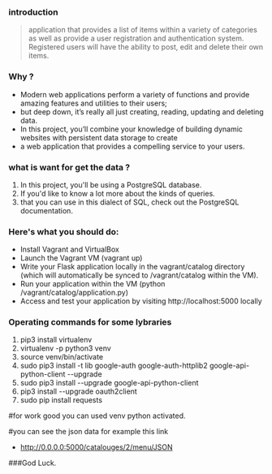 
### introduction

>  application that provides a list of items within a variety of categories as well as provide a user registration and authentication system. 
>  Registered users will have the ability to post, edit and delete their own items.



### Why ?

- Modern web applications perform a variety of functions and provide amazing features and utilities to their users;
- but deep down, it’s really all just creating, reading, updating and deleting data.
- In this project, you’ll combine your knowledge of building dynamic websites with persistent data storage to create
- a web application that provides a compelling service to your users.






### what is want for get the data ?

1. In this project, you'll be using a PostgreSQL database.
2. If you'd like to know a lot more about the kinds of queries.
3. that you can use in this dialect of SQL, check out the PostgreSQL documentation.






### Here's what you should do:

- Install Vagrant and VirtualBox
- Launch the Vagrant VM (vagrant up)
- Write your Flask application locally in the vagrant/catalog directory (which will automatically be synced to /vagrant/catalog within the VM).
- Run your application within the VM (python /vagrant/catalog/application.py)
- Access and test your application by visiting http://localhost:5000 locally


###  Operating commands for some lybraries 

1. pip3 install virtualenv
2. virtualenv -p python3 venv
3. source venv/bin/activate
4. sudo pip3 install -t lib google-auth google-auth-httplib2 google-api-python-client --upgrade
5. sudo pip3 install --upgrade google-api-python-client
6. pip3 install --upgrade oauth2client
7. sudo pip install requests


#for work good you can used venv python activated.


#you can see the json data for example this link

 - http://0.0.0.0:5000/catalouges/2/menu/JSON

###God Luck.



